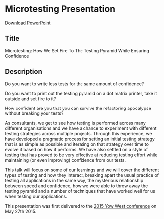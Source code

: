Microtesting Presentation
=========================

[Download PowerPoint](https://github.com/MRCollective/MicrotestingPresentation/raw/master/Presentation.pptx)

Title
-----
Microtesting: How We Set Fire To The Testing Pyramid While Ensuring Confidence

Description
-----------

Do you want to write less tests for the same amount of confidence?

Do you want to print out the testing pyramid on a dot matrix printer, take it outside and set fire to it?

How confident are you that you can survive the refactoring apocalypse without breaking your tests?

As consultants, we get to see how testing is performed across many different organisations and we have a chance to experiment with different testing strategies across multiple projects. Through this experience, we have developed a pragmatic process for setting an initial testing strategy that is as simple as possible and iterating on that strategy over time to evolve it based on how it performs. We have also settled on a style of testing that has proved to be very effective at reducing testing effort while maintaining (or even improving) confidence from our tests.

This talk will focus on some of our learnings and we will cover the different types of testing and how they interact, breaking apart the usual practice of testing all applications in the same way, the mysterious relationship between speed and confidence, how we were able to throw away the testing pyramid and a number of techniques that have worked well for us when testing our applications.

This presentation was first delivered to the [2015 Yow West conference](https://a.confui.com/public/conferences/54fae12ed02ecad6f60000a8/locations/54fae12ed02ecad6f60000a9/schedule) on May 27th 2015.

